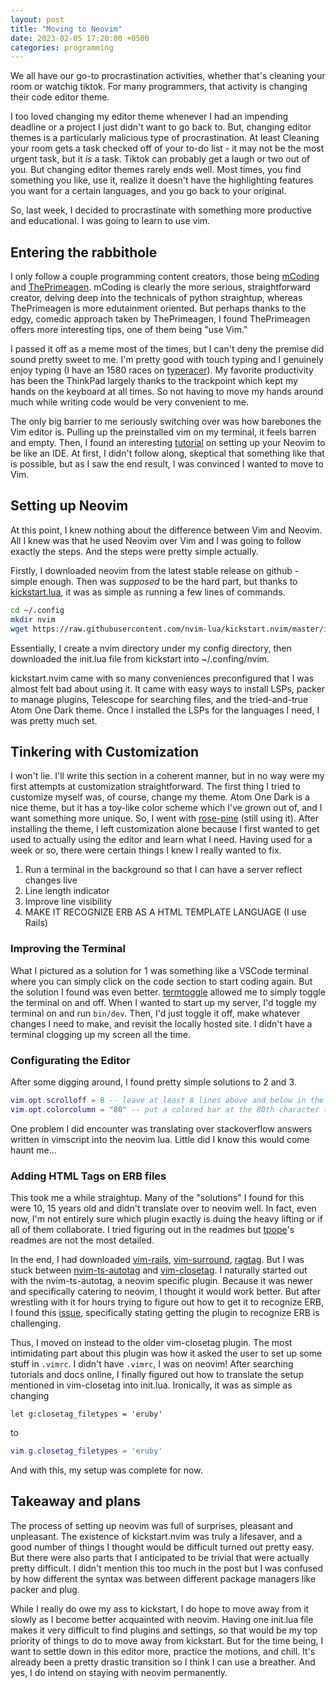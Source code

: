 ```yaml
---
layout: post
title: "Moving to Neovim"
date: 2023-02-05 17:20:00 +0500
categories: programming
---
```

We all have our go-to procrastination activities, whether that's cleaning your room or watchig tiktok. For many programmers, that activity is changing their code editor theme. 

I too loved changing my editor theme whenever I had an impending deadline or a project I just didn't want to go back to. But, changing editor themes is a particularly malicious type of procrastination. At least Cleaning your room gets a task checked off of your to-do list - it may not be the most urgent task, but it _is_ a task. Tiktok can probably get a laugh or two out of you. But changing editor themes rarely ends well. Most times, you find something you like, use it, realize it doesn't have the highlighting features you want for a certain languages, and you go back to your original.

So, last week, I decided to procrastinate with something more productive and educational. I was going to learn to use vim.

## Entering the rabbithole
I only follow a couple programming content creators, those being [mCoding](https://www.youtube.com/@mCoding) and [ThePrimeagen](https://www.youtube.com/@ThePrimeagen). mCoding is clearly the more serious, straightforward creator, delving deep into the technicals of python straightup, whereas ThePrimeagen is more edutainment oriented. But perhaps thanks to the edgy, comedic approach taken by ThePrimeagen, I found ThePrimeagen offers more interesting tips, one of them being "use Vim."

I passed it off as a meme most of the times, but I can't deny the premise did sound pretty sweet to me. I'm pretty good with touch typing and I genuinely enjoy typing (I have an 1580 races on [typeracer](https://play.typeracer.com)). My favorite productivity has been the ThinkPad largely thanks to the trackpoint which kept my hands on the keyboard at all times. So not having to move my hands around much while writing code would be very convenient to me.

The only big barrier to me seriously switching over was how barebones the Vim editor is. Pulling up the preinstalled vim on my terminal, it feels barren and empty. Then, I found an interesting [tutorial](https://youtu.be/stqUbv-5u2s) on setting up your Neovim to be like an IDE. At first, I didn't follow along, skeptical that something like that is possible, but as I saw the end result, I was convinced I wanted to move to Vim.

## Setting up Neovim
At this point, I knew nothing about the difference between Vim and Neovim. All I knew was that he used Neovim over Vim and I was going to follow exactly the steps. And the steps were pretty simple actually.

Firstly, I downloaded neovim from the latest stable release on github - simple enough. Then was _supposed_ to be the hard part, but thanks to [kickstart.lua](https://github.com/nvim-lua/kickstart.nvim), it was as simple as running a few lines of commands.

```bash
cd ~/.config
mkdir nvim
wget https://raw.githubusercontent.com/nvim-lua/kickstart.nvim/master/init.lua
```

Essentially, I create a nvim directory under my config directory, then downloaded the init.lua file from kickstart into ~/.confing/nvim.

kickstart.nvim came with so many conveniences preconfigured that I was almost felt bad about using it. It came with easy ways to install LSPs, packer to manage plugins, Telescope for searching files, and the tried-and-true Atom One Dark theme. Once I installed the LSPs for the languages I need, I was pretty much set.

## Tinkering with Customization
I won't lie. I'll write this section in a coherent manner, but in no way were my first attempts at customization straightforward. The first thing I tried to customize myself was, of course, change my theme. Atom One Dark is a nice theme, but it has a toy-like color scheme which I've grown out of, and I want something more unique. So, I went with [rose-pine](https://github.com/rose-pine/neovim) (still using it). After installing the theme, I left customization alone because I first wanted to get used to actually using the editor and learn what I need. Having used for a week or so, there were certain things I knew I really wanted to fix.
1. Run a terminal in the background so that I can have a server reflect changes live
2. Line length indicator
3. Improve line visibility
4. MAKE IT RECOGNIZE ERB AS A HTML TEMPLATE LANGUAGE (I use Rails)

### Improving the Terminal
What I pictured as a solution for 1 was something like a VSCode terminal where you can simply click on the code section to start coding again. But the solution I found was even better. [termtoggle](https://github.com/akinsho/toggleterm.nvim) allowed me to simply toggle the terminal on and off. When I wanted to start up my server, I'd toggle my terminal on and run `bin/dev`. Then, I'd just toggle it off, make whatever changes I need to make, and revisit the locally hosted site. I didn't have a terminal clogging up my screen all the time.

### Configurating the Editor
After some digging around, I found pretty simple solutions to 2 and 3.
```lua
vim.opt.scrolloff = 8 -- leave at least 8 lines above and below in the window when scrolling
vim.opt.colorcolumn = "80" -- put a colored bar at the 80th character to tell you to start wrapping
```
One problem I did encounter was translating over stackoverflow answers written in vimscript into the neovim lua. Little did I know this would come haunt me...

### Adding HTML Tags on ERB files 
This took me a while straightup. Many of the "solutions" I found for this were 10, 15 years old and didn't translate over to neovim well. In fact, even now, I'm not entirely sure which plugin exactly is duing the heavy lifting or if all of them collaborate. I tried figuring out in the readmes but [tpope](https://github.com/tpope)'s readmes are not the most detailed.

In the end, I had downloaded [vim-rails](https://github.com/tpope/vim-rails), [vim-surround](https://github.com/tpope/vim-surround), [ragtag](https://github.com/tpope/ragtag). But I was stuck between [nvim-ts-autotag](https://github.com/windwp/nvim-ts-autotag) and [vim-closetag](https://github.com/alvan/vim-closetag). I naturally started out with the nvim-ts-autotag, a neovim specific plugin. Because it was newer and specifically catering to neovim, I thought it would work better. But after wrestling with it for hours trying to figure out how to get it to recognize ERB, I found this [issue](https://github.com/windwp/nvim-ts-autotag/issues/85), specifically stating getting the plugin to recognize ERB is challenging.

Thus, I moved on instead to the older vim-closetag plugin. The most intimidating part about this plugin was how it asked the user to set up some stuff in `.vimrc`.
I didn't have `.vimrc`, I was on neovim!
After searching tutorials and docs online, I finally figured out how to translate the setup mentioned in vim-closetag into init.lua. Ironically, it was as simple as changing
```
let g:closetag_filetypes = 'eruby'
```
to
```lua
vim.g.closetag_filetypes = 'eruby'
```
And with this, my setup was complete for now.

## Takeaway and plans
The process of setting up neovim was full of surprises, pleasant and unpleasant. The existence of kickstart.nvim was truly a lifesaver, and a good number of things I thought would be difficult turned out pretty easy. But there were also parts that I anticipated to be trivial that were actually pretty difficult. I didn't mention this too much in the post but I was confused by how different the syntax was between different package managers like packer and plug.

While I really do owe my ass to kickstart, I do hope to move away from it slowly as I become better acquainted with neovim. Having one init.lua file makes it very difficult to find plugins and settings, so that would be my top priority of things to do to move away from kickstart. But for the time being, I want to settle down in this editor more, practice the motions, and chill. It's already been a pretty drastic transition so I think I can use a breather.
And yes, I do intend on staying with neovim permanently.
